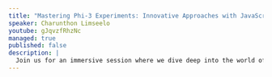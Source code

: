 ```yaml
---
title: "Mastering Phi-3 Experiments: Innovative Approaches with JavaScript & Ollama"
speaker: Charunthon Limseelo
youtube: gJqvzfRhzNc
managed: true
published: false
description: |
  Join us for an immersive session where we dive deep into the world of Phi-3 experiments, leveraging the power of JavaScript and the versatile Ollama platform. Whether you're a seasoned developer or a curious newcomer, this workshop is designed to equip you with the knowledge and skills needed to create cutting-edge applications and AI-driven solutions. In this session, participants will learn about the latest advancements in JavaScript with "Bun" and how they can be applied to Phi-3 experiments, as well as explore the potential of the Ollama platform to enhance Phi-3 projects with state-of-the-art AI models as running locally on device. In this session, I will guide you through hands-on projects, enabling you to build practical skills and reinforce your learning. From networking with fellow enthusiasts to staying updated on the latest trends, this workshop offers a comprehensive experience tailored for anyone looking to advance their knowledge in the exciting intersection of web development and AI.
---
```

